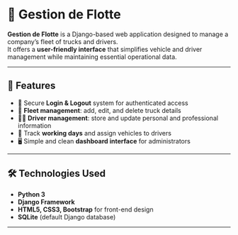 # 🚚 Gestion de Flotte

**Gestion de Flotte** is a Django-based web application designed to manage a company’s fleet of trucks and drivers.  
It offers a **user-friendly interface** that simplifies vehicle and driver management while maintaining essential operational data.

---

## 🧩 Features

- 🔐 Secure **Login & Logout** system for authenticated access  
- 🚛 **Fleet management**: add, edit, and delete truck details  
- 👨‍✈️ **Driver management**: store and update personal and professional information  
- 📅 Track **working days** and assign vehicles to drivers  
- 🖥️ Simple and clean **dashboard interface** for administrators  

---

## 🛠️ Technologies Used

- **Python 3**  
- **Django Framework**  
- **HTML5, CSS3, Bootstrap** for front-end design  
- **SQLite** (default Django database)  

---

